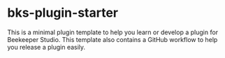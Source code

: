 # bks-plugin-starter

This is a minimal plugin template to help you learn or develop a plugin for Beekeeper Studio. This template also contains a GitHub workflow to help you release a plugin easily.
